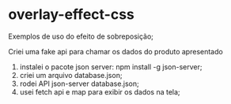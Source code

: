 # overlay-effect-css

Exemplos de uso do efeito de sobreposição;

Criei uma fake api para chamar os dados do produto apresentado
 1. instalei o pacote json server: npm install -g json-server;
 2. criei um arquivo database.json;
 3. rodei API json-server database.json;
 4. usei fetch api e map para exibir os dados na tela;
